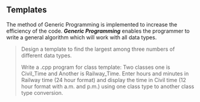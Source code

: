 <h2> Templates</h2>

The method of Generic Programming is implemented to increase the efficiency of the code. ***Generic Programming*** enables the programmer to write a general algorithm which will work with all data types.

> Design a template to find the largest among three numbers of different data types.
>
> Write a .cpp program for class template: Two classes one is Civil_Time and Another is Railway_Time.
Enter hours and minutes in Railway time (24 hour format) and display the time in Civil time (12 hour format with a.m. and p.m.) using one class type to another class type conversion.
